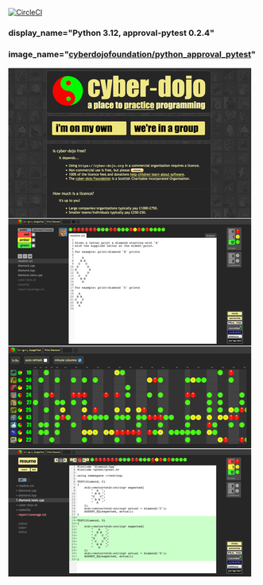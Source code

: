 [![CircleCI](https://circleci.com/gh/cyber-dojo-start-points/python-approval-pytest.svg?style=svg)](https://circleci.com/gh/cyber-dojo-start-points/python-approval-pytest)

### display_name="Python 3.12, approval-pytest 0.2.4"
### image_name="[cyberdojofoundation/python_approval_pytest](https://hub.docker.com/repository/docker/cyberdojofoundation/python_approval_pytest)"

![cyber-dojo.org home page](https://github.com/cyber-dojo/cyber-dojo/blob/master/shared/home_page_snapshot.png)
